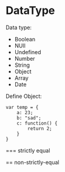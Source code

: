 # DataType

Data type:

* Boolean
* NUll
* Undefined
* Number
* String
* Object
* Array
* Date

Define Object:

```text
var temp = {
    a: 23;
    b: "sad";
    c: function() {
        return 2;
    }
}
```

=== strictly equal

== non-strictly-equal

